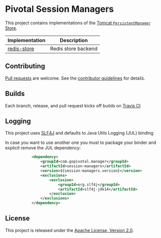 # Pivotal Session Managers
This project contains implementations of the [Tomcat `PersistentManager` Store][m].

| Implementation | Description |
| --- | --- |
| [redis-store](redis-store) | Redis store backend |

## Contributing
[Pull requests][p] are welcome. See the [contributor guidelines][c] for details.

## Builds
Each branch, release, and pull request kicks off builds on [Travis CI](https://travis-ci.org/pivotalsoftware/session-managers)

## Logging
This project uses [SLF4J][s] and defaults to Java Utils Logging (JUL) binding

In case you want to use another one you must to package your binder and explicit remove the JUL dependency:

```xml
            <dependency>
                <groupId>com.gopivotal.manager</groupId>
                <artifactId>session-managers</artifactId>
                <version>${session-managers.version}</version>
                <exclusions>
                    <exclusion>
                        <groupId>org.slf4j</groupId>
                        <artifactId>slf4j-jdk14</artifactId>
                    </exclusion>
                </exclusions>
            </dependency>
```

## License
This project is released under the [Apache License, Version 2.0][a].

[a]: http://www.apache.org/licenses/LICENSE-2.0
[c]: CONTRIBUTING.md
[m]: http://tomcat.apache.org/tomcat-8.5-doc/config/manager.html
[p]: https://help.github.com/categories/collaborating-with-issues-and-pull-requests/
[s]: https://www.slf4j.org/manual.html
